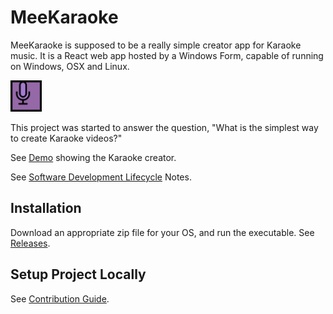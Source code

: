 # MeeKaraoke

MeeKaraoke is supposed to be a really simple creator app for Karaoke music. It is a React web app hosted by a Windows Form, capable of running on Windows, OSX and Linux.

<img src="./DesktopApp/Resources/favicon.svg" width="50" />

This project was started to answer the question, "What is the simplest way to create Karaoke videos?"

See [Demo](https://mykeels.github.io/MeeKaraoke/index.html?path=/story/components-songcreator--with-durations) showing the Karaoke creator.

See [Software Development Lifecycle](./SDLC.md) Notes.

## Installation

Download an appropriate zip file for your OS, and run the executable. See [Releases](https://github.com/mykeels/MeeKaraoke/releases).

## Setup Project Locally

See [Contribution Guide](./CONTRIBUTING.md).